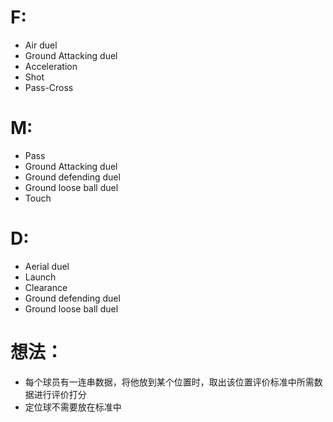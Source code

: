 # F:
- Air duel
- Ground Attacking duel
- Acceleration
- Shot
- Pass-Cross


# M:
- Pass
- Ground Attacking duel
- Ground defending duel
- Ground loose ball duel
- Touch


# D:
- Aerial duel
- Launch
- Clearance
- Ground defending duel
- Ground loose ball duel

# 想法：
- 每个球员有一连串数据，将他放到某个位置时，取出该位置评价标准中所需数据进行评价打分
- 定位球不需要放在标准中